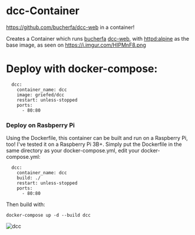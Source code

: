 # dcc-Container
https://github.com/bucherfa/dcc-web in a container!

Creates a Container which runs [bucherfa](https://github.com/bucherfa) [dcc-web](https://github.com/bucherfa/dcc-web), with [httpd:alpine](https://hub.docker.com/_/httpd) as the base image, as seen on https://i.imgur.com/HIPMnF8.png

# Deploy with docker-compose:
```
  dcc:
    container_name: dcc
    image: griefed/dcc
    restart: unless-stopped
    ports:
      - 80:80
```
### Deploy on Rasbperry Pi
Using the Dockerfile, this container can be built and run on a Raspberry Pi, too! I've tested it on a Raspberry Pi 3B+.
Simply put the Dockerfile in the same directory as your docker-compose.yml, edit your docker-compose.yml:
```
  dcc:
    container_name: dcc
    build: ./
    restart: unless-stopped
    ports:
      - 80:80
```
Then build with:
```
docker-compose up -d --build dcc
```
![dcc](https://i.imgur.com/HIPMnF8.png)
